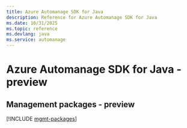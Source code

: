 ```yaml
---
title: Azure Automanage SDK for Java
description: Reference for Azure Automanage SDK for Java
ms.date: 10/31/2025
ms.topic: reference
ms.devlang: java
ms.service: automanage
---
```

# Azure Automanage SDK for Java - preview

## Management packages - preview
[!INCLUDE [mgmt-packages](automanage-mgmt-index.md)]